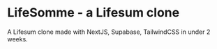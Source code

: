 # LifeSomme - a Lifesum clone
A Lifesum clone made with NextJS, Supabase, TailwindCSS in under 2 weeks.
